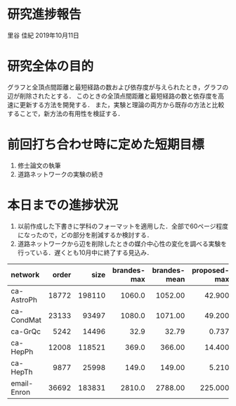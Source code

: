 研究進捗報告
================
里谷 佳紀
2019年10月11日

# 研究全体の目的

グラフと全頂点間距離と最短経路の数および依存度が与えられたとき，グラフの辺が削除されたとする．
このときの全頂点間距離と最短経路の数と依存度を高速に更新する方法を開発する．
また，実験と理論の両方から既存の方法と比較することで，新方法の有用性を検証する．

# 前回打ち合わせ時に定めた短期目標

1.  修士論文の執筆
2.  道路ネットワークの実験の続き

# 本日までの進捗状況

1.  以前作成した下書きに学科のフォーマットを適用した．全部で60ページ程度になったので，どの部分を削減するか検討する．
2.  道路ネットワークから辺を削除したときの媒介中心性の変化を調べる実験を行っている．遅くとも10月中に終了する見込み．

| network     | order |   size | brandes-max | brandes-mean | proposed-max | proposed-mean |
| :---------- | ----: | -----: | ----------: | -----------: | -----------: | ------------: |
| ca-AstroPh  | 18772 | 198110 |      1060.0 |      1052.00 |       42.900 |        17.530 |
| ca-CondMat  | 23133 |  93497 |      1080.0 |      1071.00 |       49.200 |        11.636 |
| ca-GrQc     |  5242 |  14496 |        32.9 |        32.79 |        0.737 |         0.376 |
| ca-HepPh    | 12008 | 118521 |       369.0 |       366.00 |       14.400 |         5.769 |
| ca-HepTh    |  9877 |  25998 |       149.0 |       149.00 |        5.210 |         2.441 |
| email-Enron | 36692 | 183831 |      2810.0 |      2788.00 |      225.000 |        67.302 |
